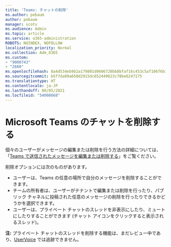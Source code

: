 ```yaml
---
title: 'Teams: チャットの削除'
ms.author: pebaum
author: pebaum
manager: scotv
ms.audience: Admin
ms.topic: article
ms.service: o365-administration
ROBOTS: NOINDEX, NOFOLLOW
localization_priority: Normal
ms.collection: Adm_O365
ms.custom:
- "9000743"
- "2680"
ms.openlocfilehash: 8a4d534eb9b2a179801d9606720bb8bfaf16c453c5af106f6b104fd0dc11cc9f
ms.sourcegitcommit: b5f7da89a650d2915dc652449623c78be6247175
ms.translationtype: HT
ms.contentlocale: ja-JP
ms.lasthandoff: 08/05/2021
ms.locfileid: "54008668"
---
```

# <a name="delete-a-chat-in-microsoft-teams"></a>Microsoft Teams のチャットを削除する

個々のユーザーがメッセージの編集または削除を行う方法の詳細については、「[Teams で送信されたメッセージを編集または削除する](https://support.office.com/article/5f1fe604-a900-4a07-b8b7-8cf70ed6b263)」をご覧ください。 

削除オプションには次のものがあります。

- ユーザーは、Teams の任意の場所で自分のメッセージを削除することができます。
- チームの所有者は、ユーザーがテナントで編集または削除を行ったり、パブリック チャネルに投稿された任意のメッセージの削除を行ったりできるかどうかを選択できます。
- ユーザーは、プライベート チャットのスレッドを非表示にしたり、ミュートにしたりすることができます (チャット アイコンをクリックすると表示されるスレッド)。

**注:** プライベート チャットのスレッドを削除する機能は、まだレビュー中であり、[UserVoice](https://microsoftteams.uservoice.com/forums/555103-public/suggestions/33535006-delete-private-chat-threads) では追跡できません。 
